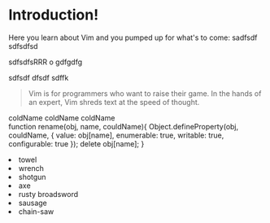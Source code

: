 # Introduction!

Here you learn about Vim and you pumped up for what's to come:
sadfsdf
sdfsdfsd

sdfsdfsRRR
o
gdfgdfg

sdfsdf
dfsdf
sdffk
> Vim is for programmers who want to raise their game. In the hands of an expert, Vim shreds text at the speed of thought.

coldName
coldName
coldName                                                          
function rename(obj, name, couldName){
  Object.defineProperty(obj, couldName, { 
                  value: obj[name], 
                  enumerable: true,
                  writable: true,
                  configurable: true
  });
  delete obj[name];
}

<li>towel</li>
<li>wrench</li>
<li>shotgun</li>
<li>axe</li>
<li>rusty broadsword</li>
<li>sausage</li>
<li>chain-saw</li>